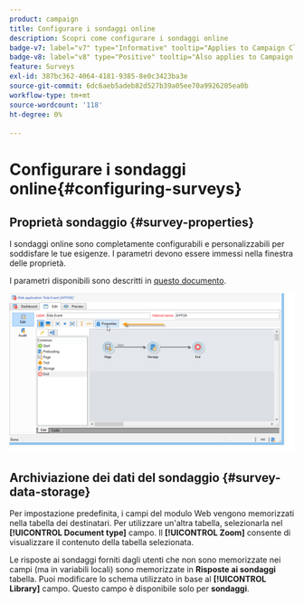 ```yaml
---
product: campaign
title: Configurare i sondaggi online
description: Scopri come configurare i sondaggi online
badge-v7: label="v7" type="Informative" tooltip="Applies to Campaign Classic v7"
badge-v8: label="v8" type="Positive" tooltip="Also applies to Campaign v8"
feature: Surveys
exl-id: 387bc362-4064-4181-9385-8e0c3423ba3e
source-git-commit: 6dc6aeb5adeb82d527b39a05ee70a9926205ea0b
workflow-type: tm+mt
source-wordcount: '118'
ht-degree: 0%

---
```


# Configurare i sondaggi online{#configuring-surveys}



## Proprietà sondaggio {#survey-properties}

I sondaggi online sono completamente configurabili e personalizzabili per soddisfare le tue esigenze. I parametri devono essere immessi nella finestra delle proprietà.

I parametri disponibili sono descritti in [questo documento](../../web/using/defining-web-forms-properties.md).

![](assets/s_ncs_admin_survey_properties_general.png)

## Archiviazione dei dati del sondaggio {#survey-data-storage}

Per impostazione predefinita, i campi del modulo Web vengono memorizzati nella tabella dei destinatari. Per utilizzare un&#39;altra tabella, selezionarla nel **[!UICONTROL Document type]** campo. Il **[!UICONTROL Zoom]** consente di visualizzare il contenuto della tabella selezionata.

Le risposte ai sondaggi forniti dagli utenti che non sono memorizzate nei campi (ma in variabili locali) sono memorizzate in **Risposte ai sondaggi** tabella. Puoi modificare lo schema utilizzato in base al **[!UICONTROL Library]** campo. Questo campo è disponibile solo per **sondaggi**.
